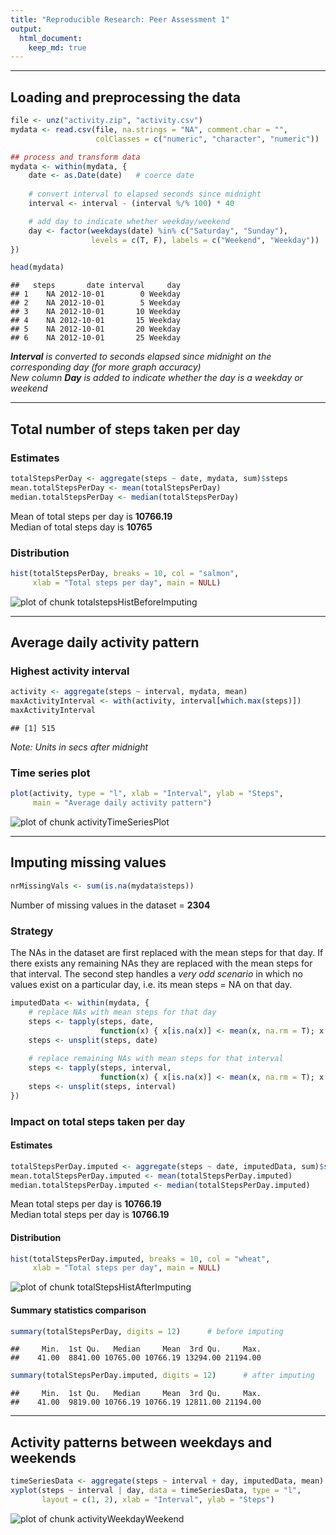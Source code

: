 ```yaml
---
title: "Reproducible Research: Peer Assessment 1"
output: 
  html_document:
    keep_md: true
---
```




***


## Loading and preprocessing the data  



```r
file <- unz("activity.zip", "activity.csv")
mydata <- read.csv(file, na.strings = "NA", comment.char = "",
                   colClasses = c("numeric", "character", "numeric"))

## process and transform data
mydata <- within(mydata, {
    date <- as.Date(date)   # coerce date
    
    # convert interval to elapsed seconds since midnight
    interval <- interval - (interval %/% 100) * 40

    # add day to indicate whether weekday/weekend
    day <- factor(weekdays(date) %in% c("Saturday", "Sunday"), 
                  levels = c(T, F), labels = c("Weekend", "Weekday"))
})

head(mydata)
```

```
##   steps       date interval     day
## 1    NA 2012-10-01        0 Weekday
## 2    NA 2012-10-01        5 Weekday
## 3    NA 2012-10-01       10 Weekday
## 4    NA 2012-10-01       15 Weekday
## 5    NA 2012-10-01       20 Weekday
## 6    NA 2012-10-01       25 Weekday
```

*__Interval__ is converted to seconds elapsed since midnight 
on the corresponding day (for more graph accuracy)*  
*New column __Day__ is added to indicate whether the day 
is a weekday or weekend*


***


## Total number of steps taken per day  


### Estimates


```r
totalStepsPerDay <- aggregate(steps ~ date, mydata, sum)$steps
mean.totalStepsPerDay <- mean(totalStepsPerDay)
median.totalStepsPerDay <- median(totalStepsPerDay)
```

Mean of total steps per day is __10766.19__  
Median of total steps day is __10765__


### Distribution


```r
hist(totalStepsPerDay, breaks = 10, col = "salmon", 
     xlab = "Total steps per day", main = NULL)
```

![plot of chunk totalstepsHistBeforeImputing](figure/totalstepsHistBeforeImputing-1.png) 


***


## Average daily activity pattern


### Highest activity interval


```r
activity <- aggregate(steps ~ interval, mydata, mean)
maxActivityInterval <- with(activity, interval[which.max(steps)])
maxActivityInterval
```

```
## [1] 515
```

*Note: Units in secs after midnight*  
 

### Time series plot


```r
plot(activity, type = "l", xlab = "Interval", ylab = "Steps", 
     main = "Average daily activity pattern")
```

![plot of chunk activityTimeSeriesPlot](figure/activityTimeSeriesPlot-1.png) 


***


## Imputing missing values



```r
nrMissingVals <- sum(is.na(mydata$steps))
```

Number of missing values in the dataset = __2304__


### Strategy

The NAs in the dataset are first replaced with the mean steps for that day.
If there exists any remaining NAs they are replaced with the mean steps for
that interval. The second step handles a *very odd scenario* in which
no values exist on a particular day, i.e. its mean steps = NA on that day.


```r
imputedData <- within(mydata, {
    # replace NAs with mean steps for that day
    steps <- tapply(steps, date, 
                    function(x) { x[is.na(x)] <- mean(x, na.rm = T); x })
    steps <- unsplit(steps, date)
    
    # replace remaining NAs with mean steps for that interval
    steps <- tapply(steps, interval, 
                    function(x) { x[is.na(x)] <- mean(x, na.rm = T); x })
    steps <- unsplit(steps, interval)
})
```


### Impact on total steps taken per day


#### Estimates


```r
totalStepsPerDay.imputed <- aggregate(steps ~ date, imputedData, sum)$steps
mean.totalStepsPerDay.imputed <- mean(totalStepsPerDay.imputed)
median.totalStepsPerDay.imputed <- median(totalStepsPerDay.imputed)
```

Mean total steps per day is __10766.19__  
Median total steps per day is __10766.19__  


#### Distribution


```r
hist(totalStepsPerDay.imputed, breaks = 10, col = "wheat",
     xlab = "Total steps per day", main = NULL)
```

![plot of chunk totalStepsHistAfterImputing](figure/totalStepsHistAfterImputing-1.png) 


#### Summary statistics comparison


```r
summary(totalStepsPerDay, digits = 12)      # before imputing
```

```
##     Min.  1st Qu.   Median     Mean  3rd Qu.     Max. 
##    41.00  8841.00 10765.00 10766.19 13294.00 21194.00
```

```r
summary(totalStepsPerDay.imputed, digits = 12)      # after imputing
```

```
##     Min.  1st Qu.   Median     Mean  3rd Qu.     Max. 
##    41.00  9819.00 10766.19 10766.19 12811.00 21194.00
```


***


## Activity patterns between weekdays and weekends


```r
timeSeriesData <- aggregate(steps ~ interval + day, imputedData, mean)
xyplot(steps ~ interval | day, data = timeSeriesData, type = "l",
       layout = c(1, 2), xlab = "Interval", ylab = "Steps")
```

![plot of chunk activityWeekdayWeekend](figure/activityWeekdayWeekend-1.png) 
       
       
       
       
